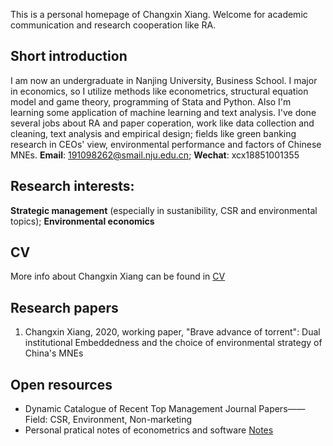 This is a personal homepage of Changxin Xiang. Welcome for academic communication and research cooperation like RA.
## Short introduction
I am now an undergraduate in Nanjing University, Business School. I major in economics, so I utilize methods like econometrics, structural equation model and game theory, programming of Stata and Python. Also I'm learning some application of machine learning and text analysis. I've done several jobs about RA and paper coperation, work like data collection and cleaning, text analysis and empirical design; fields like green banking research in CEOs' view, environmental performance and factors of Chinese MNEs.
**Email**: 191098262@smail.nju.edu.cn; 
**Wechat**: xcx18851001355
## Research interests:
**Strategic management** (especially in sustanibility, CSR and environmental topics); **Environmental economics**
## CV
More info about Changxin Xiang can be found in [CV](https://github.com/changxinxiang/changxinxiang/blob/gh-pages/CV_Changxin%20Xiang_2021.pdf)
## Research papers
1. Changxin Xiang, 2020, working paper, "Brave advance of torrent": Dual institutional Embeddedness and the choice of environmental strategy of China's MNEs

## Open resources
- Dynamic Catalogue of Recent Top Management Journal Papers——Field: CSR, Environment, Non-marketing
- Personal pratical notes of econometrics and software [Notes](https://github.com/changxinxiang/changxinxiang/blob/gh-pages/Personal%20pratical%20notes%20of%20econometrics%20and%20software.zip)

